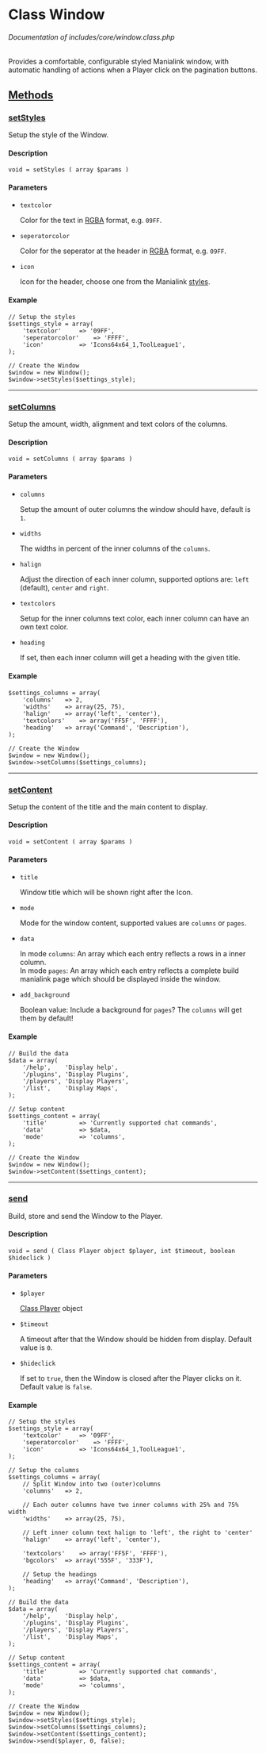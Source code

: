 # Class Window
###### Documentation of includes/core/window.class.php

Provides a comfortable, configurable styled Manialink window, with automatic handling of actions when a Player click on the pagination buttons.



## [Methods](_#Methods)


### [setStyles](_#setStyles)
Setup the style of the Window.


#### Description
	void = setStyles ( array $params )


#### Parameters
*	`textcolor`

	Color for the text in [RGBA](http://en.wikipedia.org/wiki/RGBA_color_space) format, e.g. `09FF`.

*	`seperatorcolor`

	Color for the seperator at the header in [RGBA](http://en.wikipedia.org/wiki/RGBA_color_space) format, e.g. `09FF`.

*	`icon`

	Icon for the header, choose one from the Manialink [styles](maniaplanet:///:styles).


#### Example
	// Setup the styles
	$settings_style = array(
		'textcolor'		=> '09FF',
		'seperatorcolor'	=> 'FFFF',
		'icon'			=> 'Icons64x64_1,ToolLeague1',
	);

	// Create the Window
	$window = new Window();
	$window->setStyles($settings_style);



***



### [setColumns](_#setColumns)
Setup the amount, width, alignment and text colors of the columns.


#### Description
	void = setColumns ( array $params )


#### Parameters
*	`columns`

	Setup the amount of outer columns the window should have, default is `1`.

*	`widths`

	The widths in percent of the inner columns of the `columns`.

*	`halign`

	Adjust the direction of each inner column, supported options are: `left` (default), `center` and `right`.

*	`textcolors`

	Setup for the inner columns text color, each inner column can have an own text color.

*	`heading`

	If set, then each inner column will get a heading with the given title.


#### Example
	$settings_columns = array(
		'columns'	=> 2,
		'widths'	=> array(25, 75),
		'halign'	=> array('left', 'center'),
		'textcolors'	=> array('FF5F', 'FFFF'),
		'heading'	=> array('Command', 'Description'),
	);

	// Create the Window
	$window = new Window();
	$window->setColumns($settings_columns);



***



### [setContent](_#setContent)
Setup the content of the title and the main content to display.


#### Description
	void = setContent ( array $params )


#### Parameters
*	`title`

	Window title which will be shown right after the Icon.

*	`mode`

	Mode for the window content, supported values are `columns` or `pages`.

*	`data`

	In mode `columns`: An array which each entry reflects a rows in a inner column.<br>
	In mode `pages`: An array which each entry reflects a complete build manialink page which should be displayed inside the window.

*	`add_background`

	Boolean value: Include a background for `pages`? The `columns` will get them by default!


#### Example

	// Build the data
	$data = array(
		'/help',	'Display help',
		'/plugins',	'Display Plugins',
		'/players',	'Display Players',
		'/list',	'Display Maps',
	);

	// Setup content
	$settings_content = array(
		'title'			=> 'Currently supported chat commands',
		'data'			=> $data,
		'mode'			=> 'columns',
	);

	// Create the Window
	$window = new Window();
	$window->setContent($settings_content);



***



### [send](_#send)
Build, store and send the Window to the Player.


#### Description
	void = send ( Class Player object $player, int $timeout, boolean $hideclick )


#### Parameters
*	`$player`

	[Class Player](/Development/Classes/Player.php) object

*	`$timeout`

	A timeout after that the Window should be hidden from display.
	Default value is `0`.

*	`$hideclick`

	If set to `true`, then the Window is closed after the Player clicks on it.
	Default value is `false`.


#### Example
	// Setup the styles
	$settings_style = array(
		'textcolor'		=> '09FF',
		'seperatorcolor'	=> 'FFFF',
		'icon'			=> 'Icons64x64_1,ToolLeague1',
	);

	// Setup the columns
	$settings_columns = array(
		// Split Window into two (outer)columns
		'columns'	=> 2,

		// Each outer columns have two inner columns with 25% and 75% width
		'widths'	=> array(25, 75),

		// Left inner column text halign to 'left', the right to 'center'
		'halign'	=> array('left', 'center'),

		'textcolors'	=> array('FF5F', 'FFFF'),
		'bgcolors'	=> array('555F', '333F'),

		// Setup the headings
		'heading'	=> array('Command', 'Description'),
	);

	// Build the data
	$data = array(
		'/help',	'Display help',
		'/plugins',	'Display Plugins',
		'/players',	'Display Players',
		'/list',	'Display Maps',
	);

	// Setup content
	$settings_content = array(
		'title'			=> 'Currently supported chat commands',
		'data'			=> $data,
		'mode'			=> 'columns',
	);

	// Create the Window
	$window = new Window();
	$window->setStyles($settings_style);
	$window->setColumns($settings_columns);
	$window->setContent($settings_content);
	$window->send($player, 0, false);
